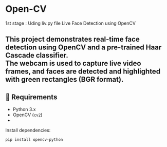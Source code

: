 # Open-CV
1st stage : Uding liv.py file
Live Face Detection using OpenCV 

This project demonstrates **real-time face detection** using OpenCV and a pre-trained Haar Cascade classifier.  
The webcam is used to capture live video frames, and faces are detected and highlighted with green rectangles (BGR format).
---
## 📌 Requirements
- Python 3.x  
- OpenCV (`cv2`)
- 
Install dependencies:
```bash
pip install opencv-python
